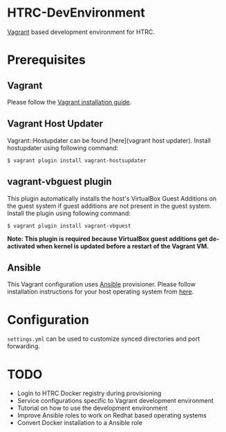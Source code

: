 
# HTRC-DevEnvironment

[Vagrant](https://www.vagrantup.com) based development environment for HTRC.

# Prerequisites

## Vagrant

Please follow the [Vagrant installation guide](https://www.vagrantup.com/docs/installation/).

## Vagrant Host Updater

Vagrant::Hostupdater can be found [here](vagrant host updater). Install hostupdater using following command:

```
$ vagrant plugin install vagrant-hostsupdater
```

## vagrant-vbguest plugin

This plugin automatically installs the host's VirtualBox Guest Additions on the guest system if guest additions are not present in the guest system. Install the plugin using following command:

```
$ vagrant plugin install vagrant-vbguest
```

**Note: This plugin is required because VirtualBox guest additions get de-activated when kernel is updated before a restart of the Vagrant VM.**

## Ansible

This Vagrant configuration uses [Ansible](https://www.ansible.com) provisioner. Please follow installation instructions for your host operating system from [here](http://docs.ansible.com/ansible/intro_installation.html).


# Configuration

```settings.yml``` can be used to customize synced directories and port forwarding.

# TODO

- Login to HTRC Docker registry during provisioning
- Service configurations specific to Vagrant development environment
- Tutorial on how to use the development environment
- Improve Ansible roles to work on Redhat based operating systems
- Convert Docker installation to a Ansible role
